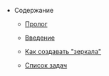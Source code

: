 - Содержание

  - [Пролог](/ru-RU/)

  - [Введение](/ru-RU/introduction.md)

  - [Как создавать "зеркала"](/ru-RU/base-info.md)

  - [Список задач](/ru-RU/todo.md)
